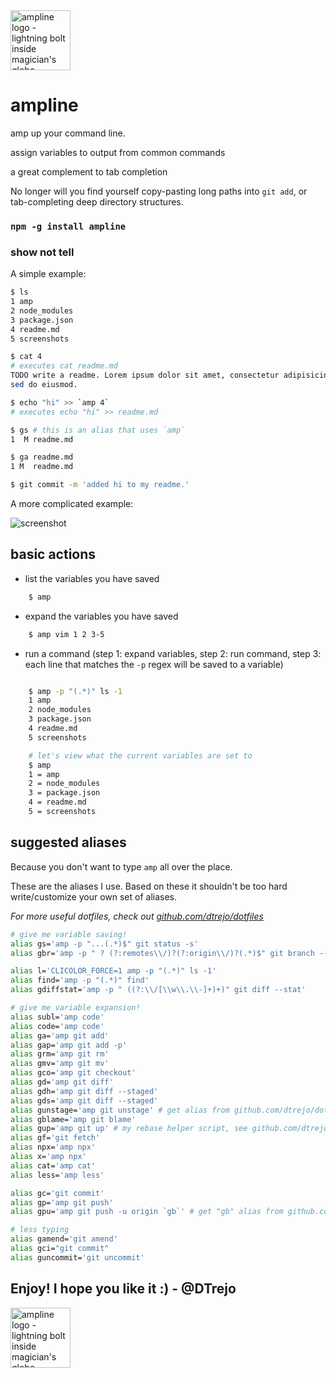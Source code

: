 <img alt="ampline logo - lightning bolt inside magician's globe" src="https://user-images.githubusercontent.com/56119/181135259-cf556910-1146-4cfd-9d51-27a34b952db4.png" height="96">

# ampline
amp up your command line.

assign variables to output from common commands

a great complement to tab completion

No longer will you find yourself copy-pasting long paths into `git add`, or tab-completing deep directory structures.

### `npm -g install ampline`

### show not tell

A simple example:

```sh
$ ls
1 amp
2 node_modules
3 package.json
4 readme.md
5 screenshots

$ cat 4
# executes cat readme.md
TODO write a readme. Lorem ipsum dolor sit amet, consectetur adipisicing elit,
sed do eiusmod.

$ echo "hi" >> `amp 4`
# executes echo "hi" >> readme.md

$ gs # this is an alias that uses `amp`
1  M readme.md

$ ga readme.md
1 M  readme.md

$ git commit -m 'added hi to my readme.'
```

A more complicated example:

![screenshot](https://rawgithub.com/dtrejo/ampline/master/screenshots/screenshot.png)

## basic actions

- list the variables you have saved
```sh
    $ amp
```

- expand the variables you have saved
```sh
    $ amp vim 1 2 3-5
```

- run a command (step 1: expand variables, step 2: run command, step 3: each line
  that matches the `-p` regex will be saved to a variable)
```sh

    $ amp -p "(.*)" ls -1
    1 amp
    2 node_modules
    3 package.json
    4 readme.md
    5 screenshots

    # let's view what the current variables are set to
    $ amp
    1 = amp
    2 = node_modules
    3 = package.json
    4 = readme.md
    5 = screenshots
```

## suggested aliases
Because you don't want to type `amp` all over the place.

These are the aliases I use. Based on these it shouldn't be too hard write/customize your own set of
aliases.

_For more useful dotfiles, check out [github.com/dtrejo/dotfiles](https://github.com/dtrejo/dotfiles)_
```sh
# give me variable saving!
alias gs='amp -p "...(.*)$" git status -s'
alias gbr='amp -p " ? (?:remotes\\/)?(?:origin\\/)?(.*)$" git branch --sort=-committerdate | head -n 10' # supports -a, -r flags

alias l='CLICOLOR_FORCE=1 amp -p "(.*)" ls -1'
alias find='amp -p "(.*)" find'
alias gdiffstat='amp -p " ((?:\\/[\\w\\.\\-]+)+)" git diff --stat'

# give me variable expansion!
alias subl='amp code'
alias code='amp code'
alias ga='amp git add'
alias gap='amp git add -p'
alias grm='amp git rm'
alias gmv='amp git mv'
alias gco='amp git checkout'
alias gd='amp git diff'
alias gdh='amp git diff --staged'
alias gds='amp git diff --staged'
alias gunstage='amp git unstage' # get alias from github.com/dtrejo/dotfiles/dot-gitconfig
alias gblame='amp git blame'
alias gup='amp git up' # my rebase helper script, see github.com/dtrejo/dotfiles/bin/git-up
alias gf='git fetch'
alias npx='amp npx'
alias x='amp npx'
alias cat='amp cat'
alias less='amp less'

alias gc='git commit'
alias gp='amp git push'
alias gpu='amp git push -u origin `gb`' # get "gb" alias from github.com/dtrejo/dotfiles/dot-profile

# less typing
alias gamend='git amend'
alias gci="git commit"
alias guncommit='git uncommit'
```

## Enjoy! I hope you like it :) - @DTrejo

<img alt="ampline logo - lightning bolt inside magician's globe" src="https://user-images.githubusercontent.com/56119/181135259-cf556910-1146-4cfd-9d51-27a34b952db4.png" height="96">
